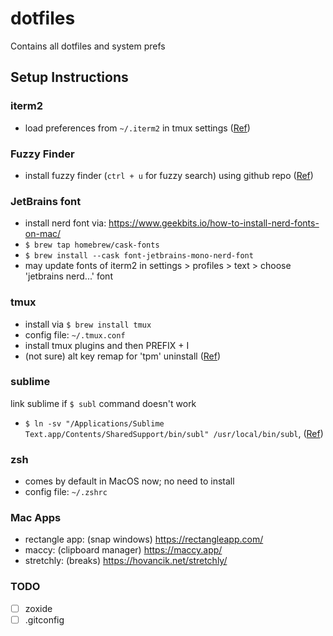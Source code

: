 # dotfiles
Contains all dotfiles and system prefs

## Setup Instructions

### iterm2
* load preferences from `~/.iterm2` in tmux settings ([Ref](https://shyr.io/blog/sync-iterm2-configs))

### Fuzzy Finder
* install fuzzy finder (`ctrl + u` for fuzzy search) using github repo ([Ref](https://github.com/junegunn/fzf/blob/master/README.md#using-git))

### JetBrains font
* install nerd font via: https://www.geekbits.io/how-to-install-nerd-fonts-on-mac/
* `$ brew tap homebrew/cask-fonts`
* `$ brew install --cask font-jetbrains-mono-nerd-font`
* may update fonts of iterm2 in settings > profiles > text > choose 'jetbrains nerd...' font

### tmux
* install via `$ brew install tmux`
* config file: `~/.tmux.conf`
* install tmux plugins and then PREFIX + I
* (not sure) alt key remap for 'tpm' uninstall ([Ref](https://github.com/tmux-plugins/tpm/issues/70))

### sublime
link sublime if `$ subl` command doesn't work
* `$ ln -sv "/Applications/Sublime Text.app/Contents/SharedSupport/bin/subl" /usr/local/bin/subl`, ([Ref](https://gist.github.com/martinbuberl/5823ed247d279d1a2d06))

### zsh
* comes by default in MacOS now; no need to install
* config file: `~/.zshrc`

### Mac Apps
* rectangle app: (snap windows) https://rectangleapp.com/
* maccy: (clipboard manager) https://maccy.app/
* stretchly: (breaks) https://hovancik.net/stretchly/


### TODO
- [ ] zoxide
- [ ] .gitconfig

